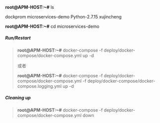 **root@APM-HOST:~#** ls

dockprom  microservices-demo  Python-2.7.15  xujincheng



**root@APM-HOST:~#** cd microservices-demo



##### Run/Restart

> **root@APM-HOST:~#** docker-compose -f deploy/docker-compose/docker-compose.yml up -d
>
> 或者
>
> **root@APM-HOST:~#** docker-compose -f deploy/docker-compose/docker-compose.yml -f deploy/docker-compose/docker-compose.logging.yml up -d





##### Cleaning up

>  **root@APM-HOST:~#** docker-compose -f deploy/docker-compose/docker-compose.yml down



